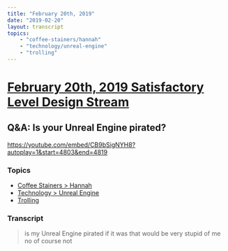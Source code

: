 ```yaml
---
title: "February 20th, 2019"
date: "2019-02-20"
layout: transcript
topics: 
    - "coffee-stainers/hannah"
    - "technology/unreal-engine"
    - "trolling"
---
```

# [February 20th, 2019 Satisfactory Level Design Stream](../2019-02-20.md)
## Q&A: Is your Unreal Engine pirated?
https://youtube.com/embed/CB9bSigNYH8?autoplay=1&start=4803&end=4819
### Topics
* [Coffee Stainers > Hannah](../topics/coffee-stainers/hannah.md)
* [Technology > Unreal Engine](../topics/technology/unreal-engine.md)
* [Trolling](../topics/trolling.md)

### Transcript

> is my Unreal Engine pirated if it was
> that would be very stupid of me no of
> course not
